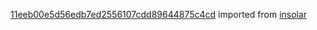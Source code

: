 [11eeb00e5d56edb7ed2556107cdd89644875c4cd](https://github.com/insolar/insolar/commit/11eeb00e5d56edb7ed2556107cdd89644875c4cd) imported from [insolar](https://github.com/insolar/insolar)
